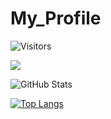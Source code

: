 # My_Profile

![Visitors](https://visitor-badge.glitch.me/badge?page_id=LocomoCoCo22&left_color=gray&right_color=blue)
 
![](https://github-profile-summary-cards.vercel.app/api/cards/profile-details?username=LocomoCoCo22&theme=vue)
 
![GitHub Stats](https://github-readme-stats.vercel.app/api?username=LocomoCoCo22&show_icons=true)
 
[![Top Langs](https://github-readme-stats.vercel.app/api/top-langs/?username=LocomoCoCo22&layout=compact&langs_count=6)](https://github.com/anuraghazra/github-readme-stats)
